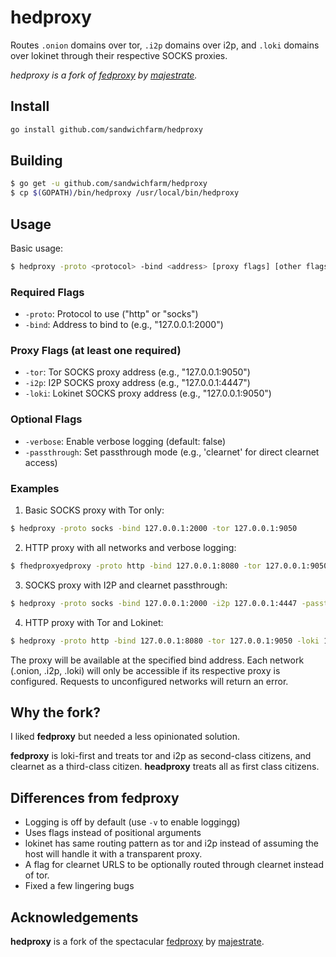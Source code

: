# hedproxy

Routes `.onion` domains over tor, `.i2p` domains over i2p, and `.loki` domains over lokinet through their respective SOCKS proxies. 

*hedproxy is a fork of [fedproxy](https://github.com/majestrate/fedproxy) by [majestrate](https://github.com/majestrate).* 

## Install 
```bash 
go install github.com/sandwichfarm/hedproxy
```

## Building

```bash
$ go get -u github.com/sandwichfarm/hedproxy
$ cp $(GOPATH)/bin/hedproxy /usr/local/bin/hedproxy
```

## Usage

Basic usage:
```bash
$ hedproxy -proto <protocol> -bind <address> [proxy flags] [other flags]
```

### Required Flags
- `-proto`: Protocol to use ("http" or "socks")
- `-bind`: Address to bind to (e.g., "127.0.0.1:2000")

### Proxy Flags (at least one required)
- `-tor`: Tor SOCKS proxy address (e.g., "127.0.0.1:9050")
- `-i2p`: I2P SOCKS proxy address (e.g., "127.0.0.1:4447")
- `-loki`: Lokinet SOCKS proxy address (e.g., "127.0.0.1:9050")

### Optional Flags
- `-verbose`: Enable verbose logging (default: false)
- `-passthrough`: Set passthrough mode (e.g., 'clearnet' for direct clearnet access)

### Examples

1. Basic SOCKS proxy with Tor only:
```bash
$ hedproxy -proto socks -bind 127.0.0.1:2000 -tor 127.0.0.1:9050
```

2. HTTP proxy with all networks and verbose logging:
```bash
$ fhedproxyedproxy -proto http -bind 127.0.0.1:8080 -tor 127.0.0.1:9050 -i2p 127.0.0.1:4447 -loki 127.0.0.1:9050 -verbose
```

3. SOCKS proxy with I2P and clearnet passthrough:
```bash
$ hedproxy -proto socks -bind 127.0.0.1:2000 -i2p 127.0.0.1:4447 -passthrough clearnet
```

4. HTTP proxy with Tor and Lokinet:
```bash
$ hedproxy -proto http -bind 127.0.0.1:8080 -tor 127.0.0.1:9050 -loki 127.0.0.1:9050
```

The proxy will be available at the specified bind address. Each network (.onion, .i2p, .loki) will only be accessible if its respective proxy is configured. Requests to unconfigured networks will return an error.

## Why the fork?
I liked **fedproxy** but needed a less opinionated solution.

**fedproxy** is loki-first and treats tor and i2p as second-class citizens, and clearnet as a third-class citizen.
**headproxy** treats all as first class citizens.

## Differences from fedproxy

- Logging is off by default (use `-v` to enable loggingg)
- Uses flags instead of positional arguments
- lokinet has same routing pattern as tor and i2p instead of assuming the host will handle it with a transparent proxy.
- A flag for clearnet URLS to be optionally routed through clearnet instead of tor.
- Fixed a few lingering bugs

## Acknowledgements

**hedproxy** is a fork of the spectacular [fedproxy](https://github.com/majestrate/fedproxy) by [majestrate](https://github.com/majestrate). 